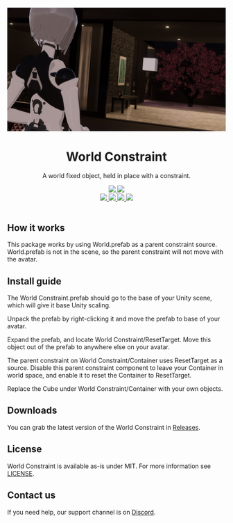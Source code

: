 ![](https://raw.githubusercontent.com/VRLabs/World-Constraint/main/Media/Large.jpeg)

<div align="center">
  <h1>World Constraint</h1>
  <p>
     A world fixed object, held in place with a constraint.
  </p>

  <a href="https://github.com/VRLabs/World-Constraint/releases/latest">
    <img src="https://img.shields.io/github/v/release/VRLabs/World-Constraint.svg?style=flat-square">
  </a>
  <a href="https://github.com/VRLabs/World-Constraint/releases/latest">
    <img src="https://img.shields.io/badge/Unity-2019.4-green.svg?style=flat-square">
  </a>
  <br />
  <a href="https://github.com/VRLabs/World-Constraint/issues">
    <img src="https://img.shields.io/github/issues-raw/VRLabs/World-Constraint.svg?style=flat-square">
  </a>
  <a href="https://github.com/VRLabs/World-Constraint/issues?q=is%3Aissue+is%3Aclosed">
    <img src="https://img.shields.io/github/issues-closed-raw/VRLabs/World-Constraint.svg?style=flat-square">
  </a>
  <a href="https://github.com/VRLabs/World-Constraint/pull">
    <img src="https://img.shields.io/github/issues-pr-raw/VRLabs/World-Constraint.svg?style=flat-square">
  </a>
  <a href="https://github.com/VRLabs/World-Constraint/pulls?q=is%3Apr+is%3Aclosed">
    <img src="https://img.shields.io/github/issues-pr-closed-raw/VRLabs/World-Constraint.svg?style=flat-square">
  </a>
  <br />
  <br />
</div>

## How it works

This package works by using World.prefab as a parent constraint source. World.prefab is not in the scene, so the parent constraint will not move with the avatar.

## Install guide

The World Constraint.prefab should go to the base of your Unity scene, which will give it base Unity scaling.

Unpack the prefab by right-clicking it and move the prefab to base of your avatar.

Expand the prefab, and locate World Constraint/ResetTarget. Move this object out of the prefab to anywhere else on your avatar.

The parent constraint on World Constraint/Container uses ResetTarget as a source. Disable this parent constraint component to leave your Container in world space, and enable it to reset the Container to ResetTarget.

Replace the Cube under World Constraint/Container with your own objects.

## Downloads

You can grab the latest version of the World Constraint in [Releases](https://github.com/VRLabs/World-Constraint/releases/latest).

## License

World Constraint is available as-is under MIT. For more information see [LICENSE](https://github.com/VRLabs/World-Constraint/blob/dev/LICENSE).

## Contact us

If you need help, our support channel is on [Discord](https://discord.vrlabs.dev).

